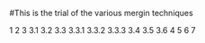 #This is the trial of the various mergin techniques

1
2
3
3.1
3.2
3.3
3.3.1
3.3.2
3.3.3
3.4
3.5
3.6
4
5
6
7

